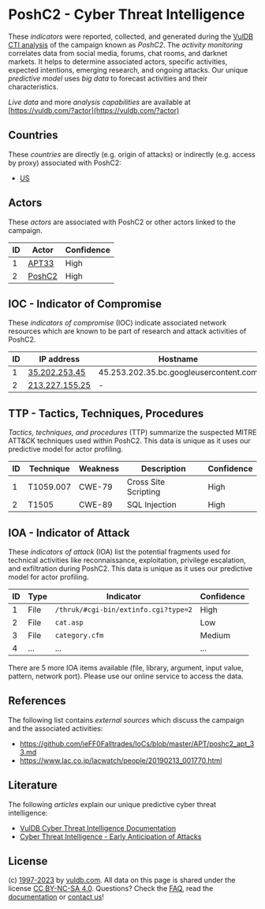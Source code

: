 # PoshC2 - Cyber Threat Intelligence

These _indicators_ were reported, collected, and generated during the [VulDB CTI analysis](https://vuldb.com/?kb.cti) of the campaign known as _PoshC2_. The _activity monitoring_ correlates data from social media, forums, chat rooms, and darknet markets. It helps to determine associated actors, specific activities, expected intentions, emerging research, and ongoing attacks. Our unique _predictive model_ uses _big data_ to forecast activities and their characteristics.

_Live data_ and more _analysis capabilities_ are available at [https://vuldb.com/?actor](https://vuldb.com/?actor)

## Countries

These _countries_ are directly (e.g. origin of attacks) or indirectly (e.g. access by proxy) associated with PoshC2:

* [US](https://vuldb.com/?country.us)

## Actors

These _actors_ are associated with PoshC2 or other actors linked to the campaign.

ID | Actor | Confidence
-- | ----- | ----------
1 | [APT33](https://vuldb.com/?actor.apt33) | High
2 | [PoshC2](https://vuldb.com/?actor.poshc2) | High

## IOC - Indicator of Compromise

These _indicators of compromise_ (IOC) indicate associated network resources which are known to be part of research and attack activities of PoshC2.

ID | IP address | Hostname | Actor | Confidence
-- | ---------- | -------- | ----- | ----------
1 | [35.202.253.45](https://vuldb.com/?ip.35.202.253.45) | 45.253.202.35.bc.googleusercontent.com | [PoshC2](https://vuldb.com/?actor.poshc2) | Medium
2 | [213.227.155.25](https://vuldb.com/?ip.213.227.155.25) | - | [APT33](https://vuldb.com/?actor.apt33) | High

## TTP - Tactics, Techniques, Procedures

_Tactics, techniques, and procedures_ (TTP) summarize the suspected MITRE ATT&CK techniques used within PoshC2. This data is unique as it uses our predictive model for actor profiling.

ID | Technique | Weakness | Description | Confidence
-- | --------- | -------- | ----------- | ----------
1 | T1059.007 | CWE-79 | Cross Site Scripting | High
2 | T1505 | CWE-89 | SQL Injection | High

## IOA - Indicator of Attack

These _indicators of attack_ (IOA) list the potential fragments used for technical activities like reconnaissance, exploitation, privilege escalation, and exfiltration during PoshC2. This data is unique as it uses our predictive model for actor profiling.

ID | Type | Indicator | Confidence
-- | ---- | --------- | ----------
1 | File | `/thruk/#cgi-bin/extinfo.cgi?type=2` | High
2 | File | `cat.asp` | Low
3 | File | `category.cfm` | Medium
4 | ... | ... | ...

There are 5 more IOA items available (file, library, argument, input value, pattern, network port). Please use our online service to access the data.

## References

The following list contains _external sources_ which discuss the campaign and the associated activities:

* https://github.com/jeFF0Falltrades/IoCs/blob/master/APT/poshc2_apt_33.md
* https://www.lac.co.jp/lacwatch/people/20190213_001770.html

## Literature

The following _articles_ explain our unique predictive cyber threat intelligence:

* [VulDB Cyber Threat Intelligence Documentation](https://vuldb.com/?kb.cti)
* [Cyber Threat Intelligence - Early Anticipation of Attacks](https://www.scip.ch/en/?labs.20201022)

## License

(c) [1997-2023](https://vuldb.com/?kb.changelog) by [vuldb.com](https://vuldb.com/?kb.about). All data on this page is shared under the license [CC BY-NC-SA 4.0](https://creativecommons.org/licenses/by-nc-sa/4.0/). Questions? Check the [FAQ](https://vuldb.com/?kb.faq), read the [documentation](https://vuldb.com/?kb) or [contact us](https://vuldb.com/?contact)!
